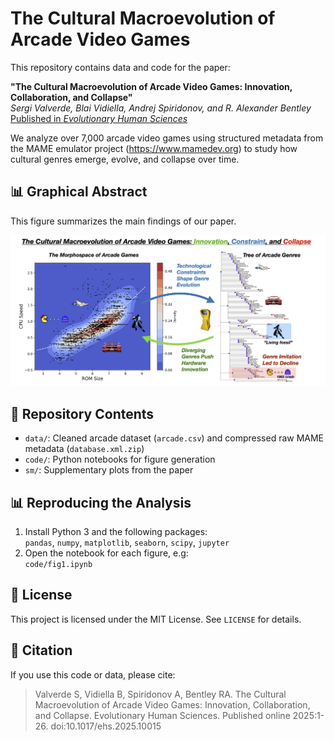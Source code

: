# The Cultural Macroevolution of Arcade Video Games

This repository contains data and code for the paper:

**"The Cultural Macroevolution of Arcade Video Games: Innovation, Collaboration, and Collapse"**  
_Sergi Valverde, Blai Vidiella, Andrej Spiridonov, and R. Alexander Bentley_  
[Published in *Evolutionary Human Sciences*](https://www.cambridge.org/core/journals/evolutionary-human-sciences/article/cultural-macroevolution-of-arcade-video-games-innovation-collaboration-and-collapse/B3FC4F20D03368F24E47553FA0E8173A?utm_campaign=shareaholic&utm_medium=copy_link&utm_source=bookmark)

We analyze over 7,000 arcade video games using structured metadata from the MAME emulator project (https://www.mamedev.org) to study how cultural genres emerge, evolve, and collapse over time.

## 📊 Graphical Abstract

This figure summarizes the main findings of our paper.

![Graphical abstract: evolution and collapse of arcade genres](images/graphical_abstract.jpg)

## 📂 Repository Contents

- `data/`: Cleaned arcade dataset (`arcade.csv`) and compressed raw MAME metadata (`database.xml.zip`)
- `code/`: Python notebooks for figure generation
- `sm/`: Supplementary plots from the paper

## 📊 Reproducing the Analysis

1. Install Python 3 and the following packages:  
   `pandas`, `numpy`, `matplotlib`, `seaborn`, `scipy`, `jupyter`
2. Open the notebook for each figure, e.g:   
   `code/fig1.ipynb`

## 📜 License

This project is licensed under the MIT License. See `LICENSE` for details.

## 📌 Citation

If you use this code or data, please cite:

> Valverde S, Vidiella B, Spiridonov A, Bentley RA. The Cultural Macroevolution of Arcade Video Games: Innovation, Collaboration, and Collapse. Evolutionary Human Sciences. Published online 2025:1-26. doi:10.1017/ehs.2025.10015
